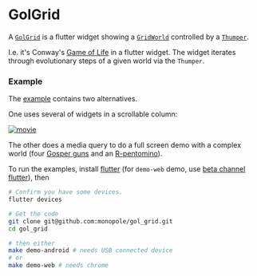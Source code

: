 # GolGrid

A [`GolGrid`] is a flutter widget showing
a [`GridWorld`] controlled by a [`Thumper`].

I.e. it's Conway's [Game of Life] in a flutter widget.
The widget iterates through evolutionary steps of
a given world via the `Thumper`.

### Example

The [example] contains two alternatives.

One uses several of widgets in a scrollable column:

[![movie](https://img.youtube.com/vi/DIPRQGnh4Nc/0.jpg)](https://youtu.be/DIPRQGnh4Nc)

The other does a media query to do a full
screen demo with a complex world (four [Gosper guns]
and an [R-pentomino]).

To run the examples, install [flutter] (for `demo-web`
demo, use [beta channel flutter]), then

```bash
# Confirm you have some devices.
flutter devices

# Get the code
git clone git@github.com:monopole/gol_grid.git
cd gol_grid

# then either
make demo-android # needs USB connected device
# or
make demo-web # needs chrome
```

[beta channel flutter]: https://flutter.dev/docs/get-started/web
[`GolGrid`]: https://pub.dev/packages/gol_grid
[`GridWorld`]: https://pub.dev/packages/grid_world
[`Thumper`]: https://pub.dev/packages/thumper
[Game of Life]: https://en.wikipedia.org/wiki/Conway%27s_Game_of_Life
[Gosper guns]: https://en.wikipedia.org/wiki/Gun_(cellular_automaton)
[R-pentomino]: https://en.wikipedia.org/wiki/Conway%27s_Game_of_Life#Examples_of_patterns
[spaceship]: https://en.wikipedia.org/wiki/Conway%27s_Game_of_Life#Examples_of_patterns
[example]: example/lib/main.dart
[shot1]: images/shot1.png
[shot2]: images/shot2.png
[inVideo]: https://youtu.be/DIPRQGnh4Nc
[inMovie]: images/demo-chrome-at-v0.1.7.mp4
[flutter]: https://flutter.dev/docs/get-started/install
